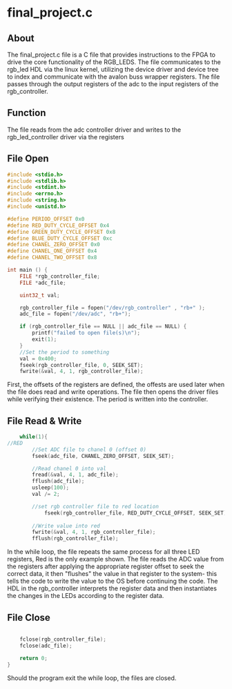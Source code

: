 # final_project.c

## About
The final_project.c file is a C file that provides instructions to the FPGA to drive the core functionality of the RGB_LEDS. The file communicates to the rgb_led HDL via the linux kernel, utilizing the device driver and device tree to index and communicate with the avalon buss wrapper registers. The file passes through the output registers of the adc to the input registers of the rgb_controller. 


## Function 
The file reads from the adc controller driver and writes to the rgb_led_controller driver via the registers

## File Open

```c
#include <stdio.h>
#include <stdlib.h>
#include <stdint.h>
#include <errno.h>
#include <string.h>
#include <unistd.h>

#define PERIOD_OFFSET 0x0
#define RED_DUTY_CYCLE_OFFSET 0x4
#define GREEN_DUTY_CYCLE_OFFSET 0x8
#define BLUE_DUTY_CYCLE_OFFSET 0xc
#define CHANEL_ZERO_OFFSET 0x0
#define CHANEL_ONE_OFFSET 0x4
#define CHANEL_TWO_OFFSET 0x8

int main () {
	FILE *rgb_controller_file;
	FILE *adc_file;

	uint32_t val;

	rgb_controller_file = fopen("/dev/rgb_controller" , "rb+" );
	adc_file = fopen("/dev/adc", "rb+");

	if (rgb_controller_file == NULL || adc_file == NULL) {
		printf("failed to open file(s)\n");
		exit(1);
	}
	//Set the period to something
	val = 0x400;
	fseek(rgb_controller_file, 0, SEEK_SET);
	fwrite(&val, 4, 1, rgb_controller_file);
```

First, the offsets of the registers are defined, the offests are used later when the file does read and write operations. The file then opens the driver files while verifying their existence. The period is written into the controller.

## File Read & Write

```c
	while(1){
//RED
		//Set ADC file to chanel 0 (offset 0) 
		fseek(adc_file, CHANEL_ZERO_OFFSET, SEEK_SET);

		//Read chanel 0 into val
		fread(&val, 4, 1, adc_file);
		fflush(adc_file);
		usleep(100);
		val /= 2;

		//set rgb controller file to red location	
    		fseek(rgb_controller_file, RED_DUTY_CYCLE_OFFSET, SEEK_SET);
	
		//Write value into red
		fwrite(&val, 4, 1, rgb_controller_file);
		fflush(rgb_controller_file);
```
In the while loop, the file repeats the same process for all three LED registers, Red is the only example shown. The file reads the ADC value from the registers after applying the appropriate register offset to seek the correct data, it then "flushes" the value in that register to the system- this tells the code to write the value to the OS before continuing the code. The HDL in the rgb_controller interprets the register data and then instantiates the changes in the LEDs according to the register data.    


## File Close

```c

	fclose(rgb_controller_file);
	fclose(adc_file);

	return 0;
}
```

Should the program exit the while loop, the files are closed. 